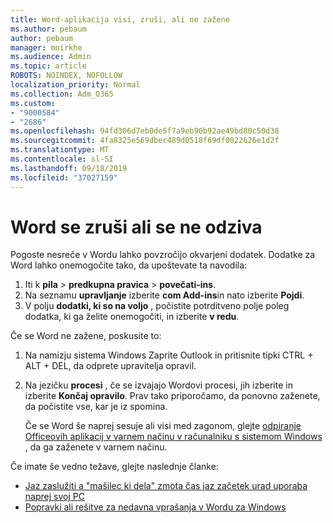 ```yaml
---
title: Word-aplikacija visi, zruši, ali ne zažene
ms.author: pebaum
author: pebaum
manager: mnirkhe
ms.audience: Admin
ms.topic: article
ROBOTS: NOINDEX, NOFOLLOW
localization_priority: Normal
ms.collection: Adm_O365
ms.custom:
- "9000584"
- "2686"
ms.openlocfilehash: 94fd306d7eb0de5f7a9eb90b92ae49bd80c50d38
ms.sourcegitcommit: 4fa8325e569dbec489d0518f69df0022626e1d2f
ms.translationtype: MT
ms.contentlocale: sl-SI
ms.lasthandoff: 09/18/2019
ms.locfileid: "37027159"
---
```

# <a name="word-crashes-or-doesnt-respond"></a>Word se zruši ali se ne odziva

Pogoste nesreče v Wordu lahko povzročijo okvarjeni dodatek. Dodatke za Word lahko onemogočite tako, da upoštevate ta navodila:

1. Iti k **pila** > **predkupna pravica** > **povečati-ins**.
2. Na seznamu **upravljanje** izberite **com Add-ins**in nato izberite **Pojdi**.
3. V polju **dodatki, ki so na voljo** , počistite potrditveno polje poleg dodatka, ki ga želite onemogočiti, in izberite **v redu**.

Če se Word ne zažene, poskusite to:

1.   Na namizju sistema Windows Zaprite Outlook in pritisnite tipki CTRL + ALT + DEL, da odprete upravitelja opravil. 
2. Na jezičku **procesi** , če se izvajajo Wordovi procesi, jih izberite in izberite **Končaj opravilo**. Prav tako priporočamo, da ponovno zaženete, da počistite vse, kar je iz spomina.

    Če se Word še naprej sesuje ali visi med zagonom, glejte [odpiranje Officeovih aplikacij v varnem načinu v računalniku s sistemom Windows](https://support.office.com/en-us/article/Open-Office-apps-in-safe-mode-on-a-Windows-PC-dedf944a-5f4b-4afb-a453-528af4f7ac72) , da ga zaženete v varnem načinu.

Če imate še vedno težave, glejte naslednje članke: 
- [Jaz zaslužiti a "mašilec ki dela" zmota čas jaz začetek urad uporaba naprej svoj PC](https://support.office.com/article/52bd7985-4e99-4a35-84c8-2d9b8301a2fa)
- [Popravki ali rešitve za nedavna vprašanja v Wordu za Windows](https://support.office.com/article/bf6bf17c-2807-4871-83ce-e337ae8f0b86)